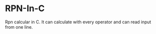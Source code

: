 # RPN-In-C
Rpn calcular in C. It can calculate with every operator and can read input from one line.
